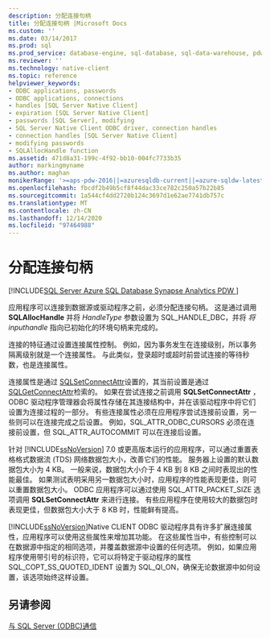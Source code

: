 ```yaml
---
description: 分配连接句柄
title: 分配连接句柄 |Microsoft Docs
ms.custom: ''
ms.date: 03/14/2017
ms.prod: sql
ms.prod_service: database-engine, sql-database, sql-data-warehouse, pdw
ms.reviewer: ''
ms.technology: native-client
ms.topic: reference
helpviewer_keywords:
- ODBC applications, passwords
- ODBC applications, connections
- handles [SQL Server Native Client]
- expiration [SQL Server Native Client]
- passwords [SQL Server], modifying
- SQL Server Native Client ODBC driver, connection handles
- connection handles [SQL Server Native Client]
- modifying passwords
- SQLAllocHandle function
ms.assetid: 471d8a31-199c-4f92-bb10-004fc7733b35
author: markingmyname
ms.author: maghan
monikerRange: '>=aps-pdw-2016||=azuresqldb-current||=azure-sqldw-latest||>=sql-server-2016||>=sql-server-linux-2017||=azuresqldb-mi-current'
ms.openlocfilehash: fbcdf2b49b5cf8f44dac33ce782c250a57b22b85
ms.sourcegitcommit: 1a544cf4dd2720b124c3697d1e62ae7741db757c
ms.translationtype: MT
ms.contentlocale: zh-CN
ms.lasthandoff: 12/14/2020
ms.locfileid: "97464988"
---
```

# <a name="allocating-a-connection-handle"></a>分配连接句柄
[!INCLUDE[SQL Server Azure SQL Database Synapse Analytics PDW ](../../includes/applies-to-version/sql-asdb-asdbmi-asa-pdw.md)]

  应用程序可以连接到数据源或驱动程序之前，必须分配连接句柄。 这是通过调用 **SQLAllocHandle** 并将 *HandleType* 参数设置为 SQL_HANDLE_DBC，并将 *将 inputhandle* 指向已初始化的环境句柄来完成的。  
  
 连接的特征通过设置连接属性控制。 例如，因为事务发生在连接级别，所以事务隔离级别就是一个连接属性。 与此类似，登录超时或超时前尝试连接的等待秒数，也是连接属性。  
  
 连接属性是通过 [SQLSetConnectAttr](../../relational-databases/native-client-odbc-api/sqlsetconnectattr.md)设置的，其当前设置是通过 [SQLGetConnectAttr](../../relational-databases/native-client-odbc-api/sqlgetconnectattr.md)检索的。 如果在尝试连接之前调用 **SQLSetConnectAttr** ，ODBC 驱动程序管理器会将属性存储在其连接结构中，并在该驱动程序中将它们设置为连接过程的一部分。 有些连接属性必须在应用程序尝试连接前设置，另一些则可以在连接完成之后设置。 例如，SQL_ATTR_ODBC_CURSORS 必须在连接前设置，但 SQL_ATTR_AUTOCOMMIT 可以在连接后设置。  
  
 针对 [!INCLUDE[ssNoVersion](../../includes/ssnoversion-md.md)] 7.0 或更高版本运行的应用程序，可以通过重置表格格式数据流 (TDS) 网络数据包大小，改善它们的性能。 服务器上设置的默认数据包大小为 4 KB。 一般来说，数据包大小介于 4 KB 到 8 KB 之间时表现出的性能最佳。 如果测试表明采用另一数据包大小时，应用程序的性能表现更佳，则可以重置数据包大小。 ODBC 应用程序可以通过使用 SQL_ATTR_PACKET_SIZE 选项调用 **SQLSetConnectAttr** 来进行连接。 有些应用程序在使用较大的数据包时表现更佳，但数据包大小大于 8 KB 时，性能鲜有提高。  
  
 [!INCLUDE[ssNoVersion](../../includes/ssnoversion-md.md)]Native CLIENT ODBC 驱动程序具有许多扩展连接属性，应用程序可以使用这些属性来增加其功能。 在这些属性当中，有些控制可以在数据源中指定的相同选项，并覆盖数据源中设置的任何选项。 例如，如果应用程序使用带引号的标识符，它可以将特定于驱动程序的属性 SQL_COPT_SS_QUOTED_IDENT 设置为 SQL_QI_ON，确保无论数据源中如何设置，该选项始终这样设置。  
  
## <a name="see-also"></a>另请参阅  
 [与 SQL Server &#40;ODBC&#41;通信 ](../../relational-databases/native-client-odbc-communication/communicating-with-sql-server-odbc.md)  
  
  
